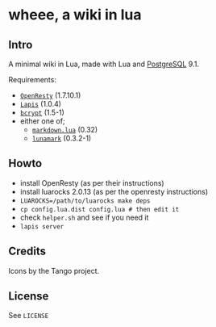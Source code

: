 # wheee, a wiki in lua

## Intro

A minimal wiki in Lua, made with Lua and
[PostgreSQL](http://www.postgresql.org/) 9.1.

Requirements:

  * [`OpenResty`](http://openresty.org/) (1.7.10.1)
  * [`Lapis`](http://leafo.net/lapis/) (1.0.4)
  * [`bcrypt`](https://github.com/mikejsavage/lua-bcrypt) (1.5-1)
  * either one of;
    * [`markdown.lua`](http://www.frykholm.se/files/markdown.lua) (0.32)
    * [`lunamark`](https://github.com/jgm/lunamark) (0.3.2-1)

## Howto

  * install OpenResty (as per their instructions)
  * install luarocks 2.0.13 (as per the openresty instructions)
  * `LUAROCKS=/path/to/luarocks make deps`
  * `cp config.lua.dist config.lua # then edit it`
  * check `helper.sh` and see if you need it
  * `lapis server`

## Credits

Icons by the Tango project.

## License

See `LICENSE`
